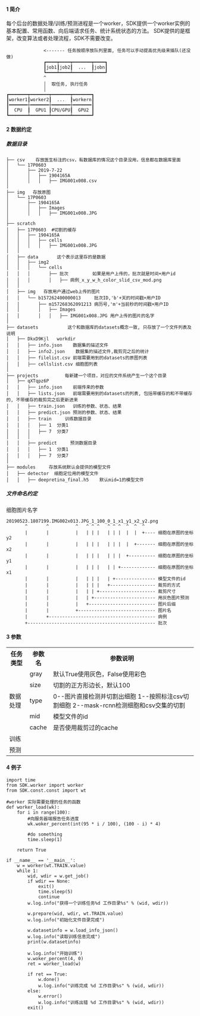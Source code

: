 #### 1 简介
每个后台的数据处理/训练/预测进程是一个worker，SDK提供一个worker实例的基本配置、常用函数、向后端请求任务、统计系统状态的方法。
SDK提供的是框架，改变算法或者处理流程，SDK不需要改变。
```
              <------- 任务按顺序放队列里面, 任务可以手动提高优先级来插队(还没做)
              ┏━━━━┯━━━━┯━━━━━━━┯━━━━┓
              ┃job1┃job2┃  ...  ┃jobn┃
              ┗━━━━┷━━━━┷━━━━━━━┷━━━━┛
              ^
              │  取任务, 执行任务
              │
┏━━━━━━━┯━━━━━━━┯━━━━━━━┯━━━━━━━┓
┃worker1┃worker2┃  ...  ┃workern┃
┃━━━━━━━┼━━━━━━━┼━━━━━━━┼━━━━━━━┃
┃  CPU  ┃  GPU1 ┃CPU/GPU┃  GPU2 ┃
┗━━━━━━━┷━━━━━━━┷━━━━━━━┷━━━━━━━┛

```

#### 2 数据约定
##### 数据目录
```
├── csv    存放医生标注的csv，有数据库的情况这个目录没用，信息都在数据库里面
│   └── 17P0603
│       ├── 2019-7-22
│       │   ├── 1904165A
│       │   │   ├── IMG001x008.csv
│
├── img   存放原图
│   └── 17P0603
│       ├── 1904165A
│       │   ├── Images
│       │   │   ├── IMG001x008.JPG
│
├── scratch
│   ├── 17P0603  #切割的缓存
│   │   ├── 1904165A
│   │   │   ├── cells
│   │   │   │   ├── IMG001x008.JPG
│   │
│   ├── data       这个表示这里存的是数据
│   │   ├── img2
│   │   │   └── cells
│   │   │       ├── 批次         如果是用户上传的，批次就是时间+用户id
│   │   │       │   ├── 病例_x_y_w_h_color_slid_csv_mod.png
│   │
│   ├── img   存放用户通过web上传的图片
│   │   └── b157262400000013     批次ID,'b'+天的时间戳+用户ID
│   │       ├── m157268362091213 病历号,'m'+当前秒的时间戳+用户ID
│   │       │   ├── Images
│   │       │   │   ├── IMG001x008.JPG 用户上传的图片的名字
│
├── datasets           这个和数据库的datasets概念一致, 只存放了一个文件列表及说明
│   ├── DkxD9Kjl   workdir
│   │   ├── info.json    数据集的描述文件
│   │   ├── info2.json    数据集的描述文件,裁剪完之后的统计
│   │   ├── filelist.csv 前端需要用到的datasets的原图列表
│   │   ├── cellslist.csv 细胞图列表
│
├── projects          每新建一个项目，对应的文件系统产生一个这个目录
│   ├── qXTqpz6P
│   │   ├── info.json    前端传来的参数
│   │   ├── lists.json   前端需要用到的datasets的列表, 包括带缓存的和不带缓存的, 不带缓存的裁剪完之后更新进来
│   │   ├── train.json   训练的参数、状态、结果
│   │   ├── predict.json 预测的参数、状态、结果
│   │   ├── train     训练数据目录
│   │   │   ├── 1  分类1
│   │   │   ├── 7  分类7
│   │   │
│   │   ├── predict     预测数据目录
│   │   │   ├── 1  分类1
│   │   │   ├── 7  分类7
│
├── modules     存放系统默认会提供的模型文件
│   ├── detector  细胞定位用的模型文件
│   │   ├── deepretina_final.h5    默认mid=1的模型文件
```

##### 文件命名约定
细胞图片名字
```
20190523.1807199.IMG002x013.JPG_1_100_0_1_x1_y1_x2_y2.png
       ^       ^          ^   ^ ^ ^   ^ ^ ^  ^  ^  ^
       |       |          |   | | |   | | |  |  |  +---- 细胞在原图的坐标y2
       |       |          |   | | |   | | |  |  +------- 细胞在原图的坐标x2
       |       |          |   | | |   | | |  +---------- 细胞在原图的坐标y1
       |       |          |   | | |   | | +------------- 细胞在原图的坐标x1
       |       |          |   | | |   | +--------------- 模型文件的id
       |       |          |   | | |   +----------------- 裁剪的方式
       |       |          |   | | +--------------------- 裁剪尺寸
       |       |          |   | +----------------------- 用灰色图片预测
       |       |          |   +------------------------- 图片后缀
       |       |          +----------------------------- 图片名
       |       +---------------------------------------- 病例
       +------------------------------------------------ 批次
```

#### 3 参数
<table class="tg">
  <tr>
    <th class="tg-0pky">任务类型</th>
    <th class="tg-0pky">参数名</th>
    <th class="tg-0pky">参数说明</th>
  </tr>
  <tr>
    <td class="tg-lboi" rowspan="5">数据处理</td>
    <td class="tg-0pky">gray</td>
    <td class="tg-0pky">默认True使用灰色，False使用彩色</td>
  </tr>
  <tr>
    <td class="tg-0pky">size</td>
    <td class="tg-0pky">切割的正方形边长，默认100</td>
  </tr>
  <tr>
    <td class="tg-0pky">type</td>
    <td class="tg-0pky">0--图片直接检测并切割出细胞 1--按照标注csv切割细胞 2--mask-rcnn检测细胞和csv交集的切割</td>
  </tr>
  <tr>
    <td class="tg-0pky">mid</td>
    <td class="tg-0pky">模型文件的id</td>
  </tr>
  <tr>
    <td class="tg-0lax">cache</td>
    <td class="tg-0lax">是否使用裁剪过的cache</td>
  </tr>
  <tr>
    <td class="tg-0pky">训练</td>
    <td class="tg-0pky"></td>
    <td class="tg-0pky"></td>
  </tr>
  <tr>
    <td class="tg-0pky">预测</td>
    <td class="tg-0pky"></td>
    <td class="tg-0pky"></td>
  </tr>
</table>


#### 4 例子
```
import time
from SDK.worker import worker
from SDK.const.const import wt

#worker 实际需要处理的任务的函数
def worker_load(wk):
    for i in range(100):
        #向服务器端报告任务进度
        wk.woker_percent(int(95 * i / 100), (100 - i) * 4)

        #do something
        time.sleep(1)

    return True

if __name__ == '__main__':
    w = worker(wt.TRAIN.value)
    while 1:
        wid, wdir = w.get_job()
        if wdir == None:
            exit()
            time.sleep(5)
            continue
        w.log.info("获得一个训练任务%d 工作目录%s" % (wid, wdir))

        w.prepare(wid, wdir, wt.TRAIN.value)
        w.log.info("初始化文件目录完成")

        w.datasetinfo = w.load_info_json()
        w.log.info("读取训练信息完成")
        print(w.datasetinfo)

        w.log.info("开始训练")
        w.woker_percent(4, 0)
        ret = worker_load(w)

        if ret == True:
            w.done()
            w.log.info("训练完成 %d 工作目录%s" % (wid, wdir))
        else:
            w.error()
            w.log.info("训练出错 %d 工作目录%s" % (wid, wdir))
        exit()
```
